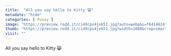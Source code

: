 ```yaml
---
title:  "All you say hello to Kitty 😸"
metadate: "hide"
categories: [ Pussy ]
image: "https://preview.redd.it/ci49cps4jxk51.jpg?auto=webp&s=f641462413b5f07c45a88c89afcf6c77310e9c74"
thumb: "https://preview.redd.it/ci49cps4jxk51.jpg?width=1080&crop=smart&auto=webp&s=4309f18df11d1431e4d04ecdba2d81eaec361da2"
visit: ""
---
```

All you say hello to Kitty 😸
